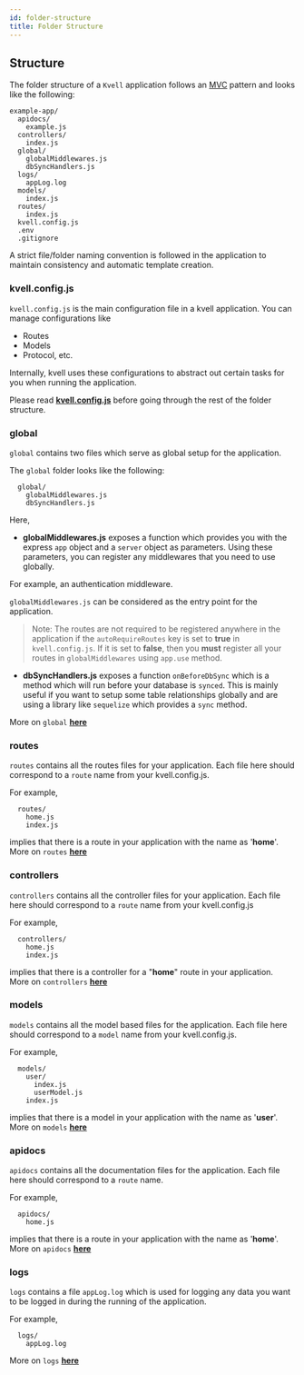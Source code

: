 ```yaml
---
id: folder-structure
title: Folder Structure
---
```


## Structure
The folder structure of a `Kvell` application follows an [MVC](https://en.wikipedia.org/wiki/Model%E2%80%93view%E2%80%93controller) pattern and looks like the following:

    example-app/
      apidocs/
        example.js
      controllers/
        index.js
      global/
        globalMiddlewares.js
        dbSyncHandlers.js
      logs/
        appLog.log
      models/
        index.js
      routes/
        index.js
      kvell.config.js
      .env
      .gitignore

A strict file/folder naming convention is followed in the application to maintain consistency and automatic template creation.

### kvell.config.js
`kvell.config.js` is the main configuration file in a kvell application. You can manage configurations like

- Routes
- Models
- Protocol, etc.

Internally, kvell uses these configurations to abstract out certain tasks for you when running the application.

Please read [**kvell.config.js**](getting-started/kvell-config-js.md) before going through the rest of the folder structure.

### global
`global` contains two files which serve as global setup for the application.
 
The `global` folder looks like the following:
```
  global/
    globalMiddlewares.js
    dbSyncHandlers.js
```

Here,

- **globalMiddlewares.js** exposes a function which provides you with the express `app` object and a `server` object as parameters.
Using these parameters, you can register any middlewares that you need to use globally.

For example, an authentication middleware.

`globalMiddlewares.js` can be considered as the entry point for the application.

> Note: The routes are not required to be registered anywhere in the application if the `autoRequireRoutes` key is set to **true** in `kvell.config.js`. If it is set to **false**, then you **must** register all your routes in `globalMiddlewares` using `app.use` method.

- **dbSyncHandlers.js** exposes a function `onBeforeDbSync` which is a method which will run before your database is `synced`.
This is mainly useful if you want to setup some table relationships globally and are using a library like `sequelize` which provides a `sync` method.

More on `global` [**here**](global.md)

### routes
`routes` contains all the routes files for your application. Each file here should correspond to a `route` name from your kvell.config.js. 

For example,

```
  routes/
    home.js
    index.js
```

implies that there is a route in your application with the name as '**home**'.\
More on `routes` [**here**](routes-and-controllers.md)

### controllers
`controllers` contains all the controller files for your application. Each file here should correspond to a `route` name from your kvell.config.js 

For example,

```
  controllers/
    home.js
    index.js
```

implies that there is a controller for a "**home**" route in your application.\
More on `controllers` [**here**](routes-and-controllers.md)

### models
`models` contains all the model based files for the application. Each file here should correspond to a `model` name from your kvell.config.js. 

For example,

```
  models/
    user/
      index.js
      userModel.js
    index.js
```

implies that there is a model in your application with the name as '**user**'.\
More on `models` [**here**](models.md)

### apidocs

`apidocs` contains all the documentation files for the application. Each file here should correspond to a `route` name. 

For example,

```
  apidocs/
    home.js
```

implies that there is a route in your application with the name as '**home**'.\
More on `apidocs` [**here**](apidocs.md)


### logs
`logs` contains a file `appLog.log` which is used for logging any data you want to be logged in during the running of the application. 

For example,

```
  logs/
    appLog.log
```

More on `logs` [**here**](logging.md)

